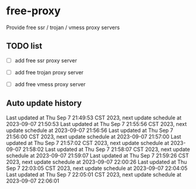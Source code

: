 # free-proxy
Provide free ssr / trojan / vmess proxy servers


## TODO list
- [ ] add free ssr proxy server
- [ ] add free trojan proxy server
- [ ] add free vmess proxy server


## Auto update history

Last updated at Thu Sep 7 21:49:53 CST 2023, next update schedule at 2023-09-07 21:50:53
Last updated at Thu Sep 7 21:55:56 CST 2023, next update schedule at 2023-09-07 21:56:56
Last updated at Thu Sep 7 21:56:00 CST 2023, next update schedule at 2023-09-07 21:57:00
Last updated at Thu Sep 7 21:57:02 CST 2023, next update schedule at 2023-09-07 21:58:02
Last updated at Thu Sep 7 21:58:07 CST 2023, next update schedule at 2023-09-07 21:59:07
Last updated at Thu Sep 7 21:59:26 CST 2023, next update schedule at 2023-09-07 22:00:26
Last updated at Thu Sep 7 22:03:05 CST 2023, next update schedule at 2023-09-07 22:04:05
Last updated at Thu Sep 7 22:05:01 CST 2023, next update schedule at 2023-09-07 22:06:01
